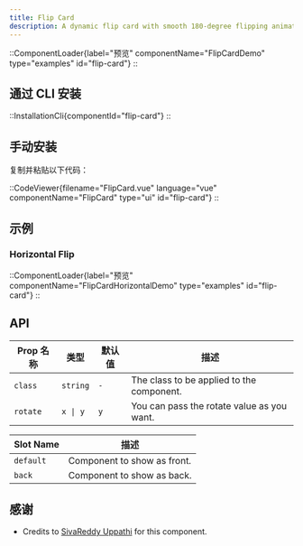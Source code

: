```yaml
---
title: Flip Card
description: A dynamic flip card with smooth 180-degree flipping animations along both the X and Y axes, providing an engaging and interactive visual effect.
---
```


::ComponentLoader{label="预览" componentName="FlipCardDemo" type="examples" id="flip-card"}
::

## 通过 CLI 安装

::InstallationCli{componentId="flip-card"}
::

## 手动安装

复制并粘贴以下代码：

::CodeViewer{filename="FlipCard.vue" language="vue" componentName="FlipCard" type="ui" id="flip-card"}
::

## 示例

### Horizontal Flip

::ComponentLoader{label="预览" componentName="FlipCardHorizontalDemo" type="examples" id="flip-card"}
::

## API

| Prop 名称 | 类型     | 默认值 | 描述                                       |
| --------- | -------- | ------ | ------------------------------------------ |
| `class`   | `string` | `-`    | The class to be applied to the component.  |
| `rotate`  | `x \| y` | `y`    | You can pass the rotate value as you want. |

| Slot Name | 描述                        |
| --------- | --------------------------- |
| `default` | Component to show as front. |
| `back`    | Component to show as back.  |

## 感谢

- Credits to [SivaReddy Uppathi](https://github.com/sivareddyuppathi) for this component.
